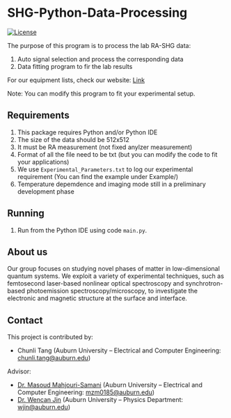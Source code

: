 # SHG-Python-Data-Processing
[![License](https://img.shields.io/badge/License-Apache_2.0-blue.svg)](https://opensource.org/licenses/Apache-2.0)

The purpose of this program is to process the lab RA-SHG data:
1. Auto signal selection and process the corresponding data
2. Data fitting program to fir the lab results

For our equipment lists, check our website: [Link](https://jinlab.auburn.edu/our-lab/)
	
Note: You can modify this program to fit your experimental setup.

## Requirements
1. This package requires Python and/or Python IDE
2. The size of the data should be 512x512
3. It must be RA measurement (not fixed anylzer measurement)
4. Format of all the file need to be txt (but you can modify the code to fit your applications)
5. We use `Experimental_Parameters.txt` to log our experimental requirement (You can find the example under Example/)
6. Temperature depemdence and imaging mode still in a preliminary development phase 

## Running
1. Run from the Python IDE using code `main.py`.

## About us
Our group focuses on studying novel phases of matter in low-dimensional quantum systems. We exploit a variety of experimental techniques, such as femtosecond laser-based nonlinear optical spectroscopy and synchrotron-based photoemission spectroscopy/microscopy, to investigate the electronic and magnetic structure at the surface and interface.

## Contact
This project is contributed by:
* Chunli Tang (Auburn University – Electrical and Computer Engineering: chunli.tang@auburn.edu)

Advisor:
* [Dr. Masoud Mahjouri-Samani](http://wp.auburn.edu/Mahjouri/) (Auburn University – Electrical and Computer Engineering: mzm0185@auburn.edu)
* [Dr. Wencan Jin](http://wp.auburn.edu/JinLab/) (Auburn University – Physics Department: wjin@auburn.edu)
